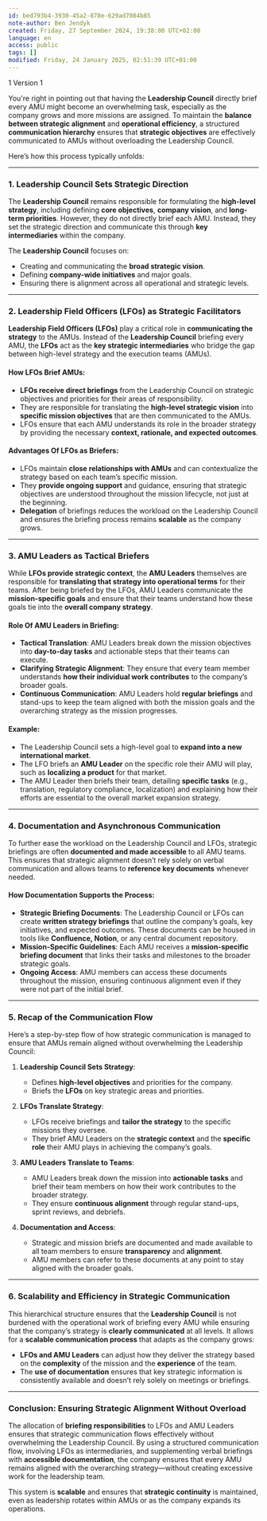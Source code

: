 ```yaml
---
id: bed793b4-3930-45a2-878e-629ad7084b85
note-author: Ben Jendyk
created: Friday, 27 September 2024, 19:38:00 UTC+02:00
language: en
access: public
tags: []
modified: Friday, 24 January 2025, 02:51:39 UTC+01:00
---
```


 1 Version 1

You're right in pointing out that having the **Leadership Council** directly brief every AMU might become an overwhelming task, especially as the company grows and more missions are assigned. To maintain the **balance between strategic alignment** and **operational efficiency**, a structured **communication hierarchy** ensures that **strategic objectives** are effectively communicated to AMUs without overloading the Leadership Council.

Here’s how this process typically unfolds:

---

### **1. Leadership Council Sets Strategic Direction**

The **Leadership Council** remains responsible for formulating the **high-level strategy**, including defining **core objectives**, **company vision**, and **long-term priorities**. However, they do not directly brief each AMU. Instead, they set the strategic direction and communicate this through **key intermediaries** within the company.

The **Leadership Council** focuses on:

- Creating and communicating the **broad strategic vision**.
- Defining **company-wide initiatives** and major goals.
- Ensuring there is alignment across all operational and strategic levels.

---

### **2. Leadership Field Officers (LFOs) as Strategic Facilitators**

**Leadership Field Officers (LFOs)** play a critical role in **communicating the strategy** to the AMUs. Instead of the **Leadership Council** briefing every AMU, the **LFOs** act as the **key strategic intermediaries** who bridge the gap between high-level strategy and the execution teams (AMUs).

#### **How LFOs Brief AMUs:**

- **LFOs receive direct briefings** from the Leadership Council on strategic objectives and priorities for their areas of responsibility.
- They are responsible for translating the **high-level strategic vision** into **specific mission objectives** that are then communicated to the AMUs.
- LFOs ensure that each AMU understands its role in the broader strategy by providing the necessary **context, rationale, and expected outcomes**.

#### **Advantages Of LFOs as Briefers:**

- LFOs maintain **close relationships with AMUs** and can contextualize the strategy based on each team’s specific mission.
- They **provide ongoing support** and guidance, ensuring that strategic objectives are understood throughout the mission lifecycle, not just at the beginning.
- **Delegation** of briefings reduces the workload on the Leadership Council and ensures the briefing process remains **scalable** as the company grows.

---

### **3. AMU Leaders as Tactical Briefers**

While **LFOs provide strategic context**, the **AMU Leaders** themselves are responsible for **translating that strategy into operational terms** for their teams. After being briefed by the LFOs, AMU Leaders communicate the **mission-specific goals** and ensure that their teams understand how these goals tie into the **overall company strategy**.

#### **Role Of AMU Leaders in Briefing:**

- **Tactical Translation**: AMU Leaders break down the mission objectives into **day-to-day tasks** and actionable steps that their teams can execute.
- **Clarifying Strategic Alignment**: They ensure that every team member understands **how their individual work contributes** to the company’s broader goals.
- **Continuous Communication**: AMU Leaders hold **regular briefings** and stand-ups to keep the team aligned with both the mission goals and the overarching strategy as the mission progresses.

#### **Example:**

- The Leadership Council sets a high-level goal to **expand into a new international market**.
- The LFO briefs an **AMU Leader** on the specific role their AMU will play, such as **localizing a product** for that market.
- The AMU Leader then briefs their team, detailing **specific tasks** (e.g., translation, regulatory compliance, localization) and explaining how their efforts are essential to the overall market expansion strategy.

---

### **4. Documentation and Asynchronous Communication**

To further ease the workload on the Leadership Council and LFOs, strategic briefings are often **documented and made accessible** to all AMU teams. This ensures that strategic alignment doesn’t rely solely on verbal communication and allows teams to **reference key documents** whenever needed.

#### **How Documentation Supports the Process:**

- **Strategic Briefing Documents**: The Leadership Council or LFOs can create **written strategy briefings** that outline the company’s goals, key initiatives, and expected outcomes. These documents can be housed in tools like **Confluence, Notion**, or any central document repository.
- **Mission-Specific Guidelines**: Each AMU receives a **mission-specific briefing document** that links their tasks and milestones to the broader strategic goals.
- **Ongoing Access**: AMU members can access these documents throughout the mission, ensuring continuous alignment even if they were not part of the initial brief.

---

### **5. Recap of the Communication Flow**

Here’s a step-by-step flow of how strategic communication is managed to ensure that AMUs remain aligned without overwhelming the Leadership Council:

1. **Leadership Council Sets Strategy**:
	- Defines **high-level objectives** and priorities for the company.
	- Briefs the **LFOs** on key strategic areas and priorities.

2. **LFOs Translate Strategy**:
	- LFOs receive briefings and **tailor the strategy** to the specific missions they oversee.
	- They brief AMU Leaders on the **strategic context** and the **specific role** their AMU plays in achieving the company’s goals.

3. **AMU Leaders Translate to Teams**:
	- AMU Leaders break down the mission into **actionable tasks** and brief their team members on how their work contributes to the broader strategy.
	- They ensure **continuous alignment** through regular stand-ups, sprint reviews, and debriefs.

4. **Documentation and Access**:
	- Strategic and mission briefs are documented and made available to all team members to ensure **transparency** and **alignment**.
	- AMU members can refer to these documents at any point to stay aligned with the broader goals.

---

### **6. Scalability and Efficiency in Strategic Communication**

This hierarchical structure ensures that the **Leadership Council** is not burdened with the operational work of briefing every AMU while ensuring that the company’s strategy is **clearly communicated** at all levels. It allows for a **scalable communication process** that adapts as the company grows:

- **LFOs and AMU Leaders** can adjust how they deliver the strategy based on the **complexity** of the mission and the **experience** of the team.
- The **use of documentation** ensures that key strategic information is consistently available and doesn’t rely solely on meetings or briefings.

---

### **Conclusion: Ensuring Strategic Alignment Without Overload**

The allocation of **briefing responsibilities** to LFOs and AMU Leaders ensures that strategic communication flows effectively without overwhelming the Leadership Council. By using a structured communication flow, involving LFOs as intermediaries, and supplementing verbal briefings with **accessible documentation**, the company ensures that every AMU remains aligned with the overarching strategy—without creating excessive work for the leadership team. 

This system is **scalable** and ensures that **strategic continuity** is maintained, even as leadership rotates within AMUs or as the company expands its operations.
